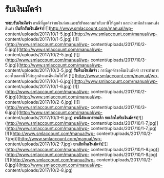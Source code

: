 # รับเงินมัดจำ

**ระบบรับเงินมัดจำ** กรณีที่ลูกค้าจ่ายเงินก่อนและบริษัทออกบกำกับภาษีให้ลูกค้า
และนำมาหักล้างตอนส่งสินค้า
**บันทึกรับเงินมัดจำ**[![](http://www.smlaccount.com/manual/wp-
content/uploads/2017/10/1-5.jpg)](http://www.smlaccount.com/manual/wp-
content/uploads/2017/10/1-5.jpg) [![](http://www.smlaccount.com/manual/wp-
content/uploads/2017/10/2-5.jpg)](http://www.smlaccount.com/manual/wp-
content/uploads/2017/10/2-5.jpg) [![](http://www.smlaccount.com/manual/wp-
content/uploads/2017/10/3-5.jpg)](http://www.smlaccount.com/manual/wp-
content/uploads/2017/10/3-5.jpg)   **รับคืนเงินมัดจำ :**
กรณีลูกค้าขอคืนเงินมัดจำ เราจะทำการออกใบลดหนี้ให้กับลูกค้าและคืนเงินไปให้
[![](http://www.smlaccount.com/manual/wp-
content/uploads/2017/10/1-6.jpg)](http://www.smlaccount.com/manual/wp-
content/uploads/2017/10/1-6.jpg) [![](http://www.smlaccount.com/manual/wp-
content/uploads/2017/10/2-6.jpg)](http://www.smlaccount.com/manual/wp-
content/uploads/2017/10/2-6.jpg) [![](http://www.smlaccount.com/manual/wp-
content/uploads/2017/10/3-6.jpg)](http://www.smlaccount.com/manual/wp-
content/uploads/2017/10/3-6.jpg)   **กรณีต้องการยกเลิก**
**ยกเลิกใบรับเงินมัดจำ**[![](http://www.smlaccount.com/manual/wp-
content/uploads/2017/10/1-7.jpg)](http://www.smlaccount.com/manual/wp-
content/uploads/2017/10/1-7.jpg) [![](http://www.smlaccount.com/manual/wp-
content/uploads/2017/10/2-7.jpg)](http://www.smlaccount.com/manual/wp-
content/uploads/2017/10/2-7.jpg)
**ยกเลิกคืนเงินมัดจำ**[![](http://www.smlaccount.com/manual/wp-
content/uploads/2017/10/1-8.jpg)](http://www.smlaccount.com/manual/wp-
content/uploads/2017/10/1-8.jpg) [![](http://www.smlaccount.com/manual/wp-
content/uploads/2017/10/2-8.jpg)](http://www.smlaccount.com/manual/wp-
content/uploads/2017/10/2-8.jpg)  

